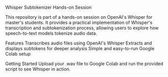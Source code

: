 Whisper Subtokenizer Hands-on Session

This repository is part of a hands-on session on OpenAI's Whisper for master's students. It provides a practical implementation of Whisper's transcription and subtokenization process, allowing users to explore how speech-to-text models tokenize audio data.

Features
Transcribes audio files using OpenAI's Whisper
Extracts and displays subtokens for deeper analysis
Simple and easy-to-run Google Colab setup


Getting Started
Upload your .wav file to Google Colab and run the provided script to see Whisper in action.
